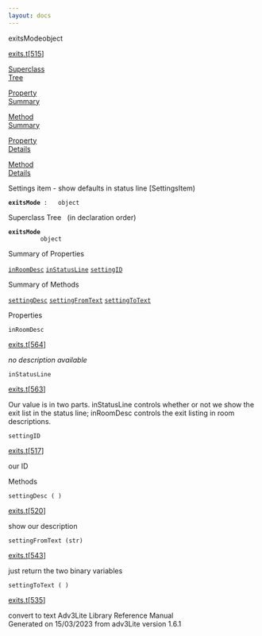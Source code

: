 ```yaml
---
layout: docs
---
```

<span class="title">exitsMode</span><span class="type">object</span>

[exits.t](../file/exits.t.html)\[[515](../source/exits.t.html#515)\]

[Superclass  
Tree](#_SuperClassTree_)

[Property  
Summary](#_PropSummary_)

[Method  
Summary](#_MethodSummary_)

[Property  
Details](#_Properties_)

[Method  
Details](#_Methods_)



Settings item - show defaults in status line \[SettingsItem)

**`exitsMode`**` :   object`



<span id="_SuperClassTree_"></span>



<span class="hdln">Superclass Tree</span>   (in declaration order)



**`exitsMode`**  
`         object`  
<span id="_PropSummary_"></span>



<span class="hdln">Summary of Properties</span>  



[`inRoomDesc`](#inRoomDesc) [`inStatusLine`](#inStatusLine) [`settingID`](#settingID)

<span id="_MethodSummary_"></span>



<span class="hdln">Summary of Methods</span>  



[`settingDesc`](#settingDesc) [`settingFromText`](#settingFromText) [`settingToText`](#settingToText)

<span id="_Properties_"></span>



<span class="hdln">Properties</span>  



<span id="inRoomDesc"></span>

`inRoomDesc`

[exits.t](../file/exits.t.html)\[[564](../source/exits.t.html#564)\]



*no description available*



<span id="inStatusLine"></span>

`inStatusLine`

[exits.t](../file/exits.t.html)\[[563](../source/exits.t.html#563)\]



Our value is in two parts. inStatusLine controls whether or not we show
the exit list in the status line; inRoomDesc controls the exit listing
in room descriptions.



<span id="settingID"></span>

`settingID`

[exits.t](../file/exits.t.html)\[[517](../source/exits.t.html#517)\]



our ID



<span id="_Methods_"></span>



<span class="hdln">Methods</span>  



<span id="settingDesc"></span>

`settingDesc ( )`

[exits.t](../file/exits.t.html)\[[520](../source/exits.t.html#520)\]



show our description



<span id="settingFromText"></span>

`settingFromText (str)`

[exits.t](../file/exits.t.html)\[[543](../source/exits.t.html#543)\]



just return the two binary variables



<span id="settingToText"></span>

`settingToText ( )`

[exits.t](../file/exits.t.html)\[[535](../source/exits.t.html#535)\]



convert to text
Adv3Lite Library Reference Manual  
Generated on 15/03/2023 from adv3Lite version 1.6.1



